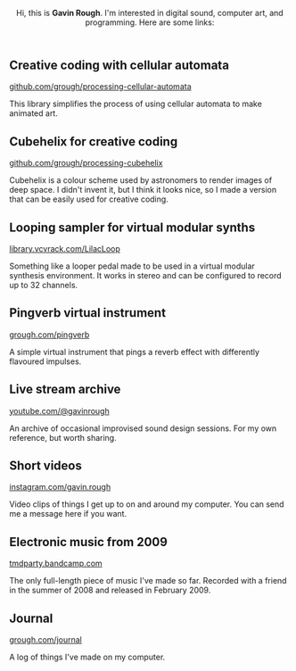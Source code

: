 <main>
  <header class="intro">
    <p>
        Hi, this is <strong>Gavin Rough</strong>. I'm interested in digital
        sound, computer art, and programming. Here are some links:
    </p>
  </header>
  <section>  <h2>Creative coding with cellular automata</h2>
  <p class="link">
      <a href="https://github.com/grough/processing-cellular-automata"
      >github.com/grough/processing-cellular-automata</a
      >
  </p>
  <p>
      This library simplifies the process of using cellular automata to make
      animated art.
  </p>
  </section>
  <section>
  <p></p>
  <h2>Cubehelix for creative coding</h2>
  <p class="link">
      <a href="https://github.com/grough/processing-cubehelix"
      >github.com/grough/processing-cubehelix</a
      >
  </p>
  <p>
      Cubehelix is a colour scheme used by astronomers to render images of
      deep space. I didn't invent it, but I think it looks nice, so I made a
      version that can be easily used for creative coding.
  </p>
  </section>
  <section>
  <h2>Looping sampler for virtual modular synths</h2>
  <p class="link">
      <a href="https://library.vcvrack.com/LilacLoop"
      >library.vcvrack.com/LilacLoop</a
      >
  </p>
  <p>
      Something like a looper pedal made to be used in a virtual modular
      synthesis environment. It works in stereo and can be configured to
      record up to 32 channels.
  </p>
  </section>
  <section>
  <h2>Pingverb virtual instrument</h2>
  <p class="link">
      <a href="/pingverb/">grough.com/pingverb</a>
  </p>
  <p>
      A simple virtual instrument that pings a reverb effect with
      differently flavoured impulses.
  </p>
  </section>
  <section>
  <h2>Live stream archive</h2>
  <p class="link">
      <a
      href="https://www.youtube.com/playlist?list=PLoUsB0HKq3mw__7hfZ5WsHh5YejiPccEs"
      >youtube.com/@gavinrough</a
      >
  </p>
  <p>
      An archive of occasional improvised sound design sessions. For my own
      reference, but worth sharing.
  </p>
  </section>
  <section>
  <h2>Short videos</h2>
  <p class="link">
      <a href="https://www.instagram.com/gavin.rough"
      >instagram.com/gavin.rough</a
      >
  </p>
  <p>
      Video clips of things I get up to on and around my computer. You can
      send me a message here if you want.
  </p>
  </section>
  <section>
  <h2>Electronic music from 2009</h2>
  <p class="link">
      <a href="http://tmdparty.bandcamp.com">tmdparty.bandcamp.com</a>
  </p>
  <p>
      The only full-length piece of music I've made so far. Recorded with a
      friend in the summer of 2008 and released in February 2009.
  </p>
  </section>
  <section>
  <h2>Journal</h2>
  <p class="link">
      <a href="/journal/">grough.com/journal</a>
  </p>
  <p>
      A log of things I've made on my computer.
  </p>
  </section>
</main>